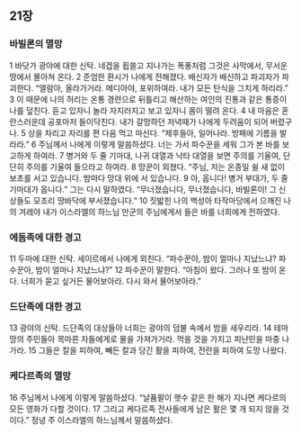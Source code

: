 ## 21장
### 바빌론의 멸망
1 바닷가 광야에 대한 신탁. 네겝을 휩쓸고 지나가는 폭풍처럼 그것은 사막에서, 무서운 땅에서 몰아쳐 온다.
2 준엄한 환시가 나에게 전해졌다. 배신자가 배신하고 파괴자가 파괴한다. “엘람아, 올라가거라. 메디아야, 포위하여라. 내가 모든 탄식을 그치게 하리라.”
3 이 때문에 나의 허리는 온통 경련으로 뒤틀리고 해산하는 여인의 진통과 같은 통증이 나를 덮친다. 듣고 있자니 놀라 자지러지고 보고 있자니 몸이 떨려 온다.
4 내 마음은 혼란스러운데 공포마저 들이닥친다. 내가 갈망하던 저녁때가 나에게 두려움이 되어 버렸구나.
5 상을 차리고 자리를 편 다음 먹고 마신다. “제후들아, 일어나라. 방패에 기름을 발라라.”
6 주님께서 나에게 이렇게 말씀하셨다. 너는 가서 파수꾼을 세워 그가 본 바를 보고하게 하여라.
7 병거와 두 줄 기마대, 나귀 대열과 낙타 대열을 보면 주의를 기울여, 단단히 주의를 기울여 들으라고 하여라.
8 망꾼이 외쳤다. “주님, 저는 온종일 쉴 새 없이 보초를 서고 있습니다. 밤마다 망대 위에 서 있습니다.
9 아, 옵니다! 병거 부대가, 두 줄 기마대가 옵니다.” 그는 다시 말하였다. “무너졌습니다, 무너졌습니다, 바빌론이! 그 신상들도 모조리 땅바닥에 부서졌습니다.”
10 짓밟힌 나의 백성아 타작마당에서 으깨진 나의 겨레야 내가 이스라엘의 하느님 만군의 주님에게서 들은 바를 너희에게 전하였다.
### 에돔족에 대한 경고
11 두마에 대한 신탁. 세이르에서 나에게 외친다. “파수꾼아, 밤이 얼마나 지났느냐? 파수꾼아, 밤이 얼마나 지났느냐?”
12 파수꾼이 말한다. “아침이 왔다. 그러나 또 밤이 온다. 너희가 묻고 싶거든 물어보아라. 다시 와서 물어보아라.”
### 드단족에 대한 경고
13 광야의 신탁. 드단족의 대상들아 너희는 광야의 덤불 속에서 밤을 새우리라.
14 테마 땅의 주민들아 목마른 자들에게로 물을 가져가거라. 먹을 것을 가지고 피난민을 마중 나가라.
15 그들은 칼을 피하여, 빼든 칼과 당긴 활을 피하여, 전란을 피하여 도망 나왔다.
### 케다르족의 멸망
16 주님께서 나에게 이렇게 말씀하셨다. “날품팔이 햇수 같은 한 해가 지나면 케다르의 모든 영화가 다할 것이다.
17 그리고 케다르족 전사들에게 남은 활은 몇 개 되지 않을 것이다.” 정녕 주 이스라엘의 하느님께서 말씀하셨다.
